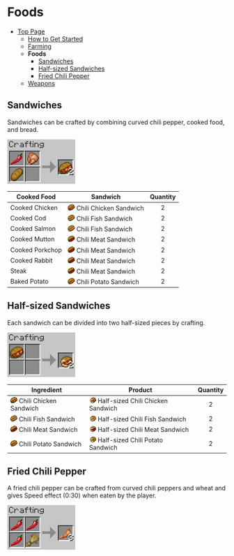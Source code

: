 # Foods

- [Top Page](../index.html)
  - [How to Get Started](index.html)
  - [Farming](farming.html)
  - **Foods**
    - [Sandwiches](#sandwiches)
    - [Half-sized Sandwiches](#half-sized-sandwiches)
    - [Fried Chili Pepper](#fried-chili-pepper)
  - [Weapons](weapons.html)

## Sandwiches

Sandwiches can be crafted by combining curved chili pepper, cooked food, and bread.

![Crafting sandwiches](../media/item/crafting/crafting_sandwiches.png)

|Cooked Food|Sandwich|Quantity|
|-----------|--------|:------:|
|Cooked Chicken|![ ](../media/item/chili_chicken_sandwich.png) Chili Chicken Sandwich|2|
|Cooked Cod|![ ](../media/item/chili_fish_sandwich.png) Chili Fish Sandwich|2|
|Cooked Salmon|![ ](../media/item/chili_fish_sandwich.png) Chili Fish Sandwich|2|
|Cooked Mutton|![ ](../media/item/chili_meat_sandwich.png) Chili Meat Sandwich|2|
|Cooked Porkchop|![ ](../media/item/chili_meat_sandwich.png) Chili Meat Sandwich|2|
|Cooked Rabbit|![ ](../media/item/chili_meat_sandwich.png) Chili Meat Sandwich|2|
|Steak|![ ](../media/item/chili_meat_sandwich.png) Chili Meat Sandwich|2|
|Baked Potato|![ ](../media/item/chili_potato_sandwich.png) Chili Potato Sandwich|2|

## Half-sized Sandwiches

Each sandwich can be divided into two half-sized pieces by crafting.

![Crafting half-sized sandwiches](../media/item/crafting/crafting_half-sized_sandwiches.png)

|Ingredient|Product|Quantity|
|----------|-------|:------:|
|![ ](../media/item/chili_chicken_sandwich.png) Chili Chicken Sandwich|![ ](../media/item/half_chili_chicken_sandwich.png) Half-sized Chili Chicken Sandwich|2|
|![ ](../media/item/chili_fish_sandwich.png) Chili Fish Sandwich|![ ](../media/item/half_chili_fish_sandwich.png) Half-sized Chili Fish Sandwich|2|
|![ ](../media/item/chili_meat_sandwich.png) Chili Meat Sandwich|![ ](../media/item/half_chili_meat_sandwich.png) Half-sized Chili Meat Sandwich|2|
|![ ](../media/item/chili_potato_sandwich.png) Chili Potato Sandwich|![ ](../media/item/half_chili_potato_sandwich.png) Half-sized Chili Potato Sandwich|2|

## Fried Chili Pepper

A fried chili pepper can be crafted from curved chili peppers and wheat and gives Speed effect (0:30) when eaten by the player.

![Crafting fried chili peppers](../media/item/crafting/crafting_fried_chili_pepper.png)

